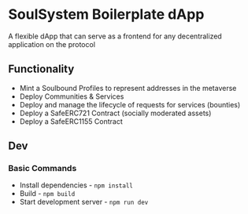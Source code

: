 # SoulSystem Boilerplate dApp
A flexible dApp that can serve as a frontend for any decentralized application on the protocol


## Functionality 

- Mint a Soulbound Profiles to represent addresses in the metaverse
- Deploy Communities & Services
- Deploy and manage the lifecycle of requests for services (bounties) 
- Deploy a SafeERC721 Contract (socially moderated assets)
- Deploy a SafeERC1155 Contract


## Dev

### Basic Commands

- Install dependencies - `npm install`
- Build - `npm build`
- Start development server - `npm run dev`
